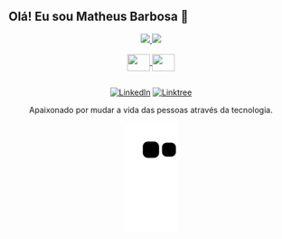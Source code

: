 <!--

-->

## Olá! Eu sou Matheus Barbosa 👋

<!--
GitHub stats
Most Used Languages
-->

<div align="center">
  <a href="https://github.com/ZzTheusBR">
  <img height="180cm" src="https://github-readme-stats.vercel.app/api?username=ZzTheusBR&show_icons=true&theme=dracula&include_all_commits=true&count_private=true"/>
  <img height="180cm" src="https://github-readme-stats.vercel.app/api/top-langs/?username=ZzTheusBR&layout=compact&langs_count=16&theme=dracula"/>
<div/>
 
<!-- 
Outra alternativa para GitHub stats e Most Used Languages

<div align="center">
  <a href="https://github.com/ZzTheusBR">
  <img height="180em" src="https://github-readme-stats.vercel.app/api?username=ZzTheusBR&show_icons=true&theme=dracula&include_all_commits=true&count_private=true"/>
  <img height="180em" src="https://github-readme-stats.vercel.app/api/top-langs/?username=ZzTheusBR&layout=compact&langs_count=7&theme=dracula"/>
</div>
-->

<div style="display: inline_block"><br>
  <img align="center" height="30" width="40" src="https://cdn.jsdelivr.net/gh/devicons/devicon/icons/python/python-original.svg">
  <img align="center" height="30" width="40" src="https://cdn.jsdelivr.net/gh/devicons/devicon/icons/java/java-original.svg" />
</div>
  
<!--
<div style="display: inline_block"><br/>
  <img align="center" alt="name" src="badge"/>
</div><br/>
-->

##

<!--
[![name](badge)](site)
-->

[![LinkedIn](https://img.shields.io/badge/LinkedIn-0077B5?style=for-the-badge&logo=linkedin&logoColor=white)](https://www.linkedin.com/in/matheus-barbosa-pereira-601611227/)
[![Linktree](https://img.shields.io/badge/linktree-39E09B?style=for-the-badge&logo=linktree&logoColor=white)](https://linktr.ee/zztheusbr)

<!--
![Matheus GitHub stats](https://github-readme-stats.vercel.app/api?username=ZzTheusBR&show_icons=true&theme=dracula)
[![Top Langs](https://github-readme-stats.vercel.app/api/top-langs/?username=ZzTheusBR)](https://github.com/ZzTheusBR/github-readme-stats)
-->

<!--
## Tecnologias que eu utilizo
-->
    
Apaixonado por mudar a vida das pessoas através da tecnologia.

![snake gif](https://github.com/ZzTheusBR/ZzTheusBR/blob/output/github-contribution-grid-snake.svg)

<!--
Fim
-->

<!--
Sites:
https://github.com/anuraghazra/github-readme-stats
https://dev.to/envoy_/150-badges-for-github-pnk#office
https://emojipedia.org/
https://devicon.dev/
-->

<!--
### Hi there 👋
-->

<!--
**ZzTheusBR/ZzTheusBR** is a ✨ _special_ ✨ repository because its `README.md` (this file) appears on your GitHub profile.

Here are some ideas to get you started:

- 🔭 I’m currently working on ...
- 🌱 I’m currently learning ...
- 👯 I’m looking to collaborate on ...
- 🤔 I’m looking for help with ...
- 💬 Ask me about ...
- 📫 How to reach me: ...
- 😄 Pronouns: ...
- ⚡ Fun fact: ...
-->
